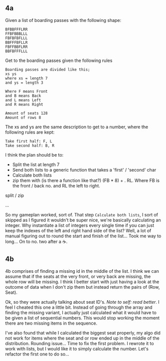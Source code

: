## 4a
Given a list of boarding passes with the following shape:
```
BFBBFFFLRR
FFBFBBBLLL
FBFBFBFLLL
BBFFFBFLLR
FBFFBBFLRR
BBFBFFFLLL
```

Get to the boarding passes given the following rules
```
Boarding passes are divided like this;
xs ys
where xs = length 7
and ys = length 3

Where F means Front
and B means Back
and L means Left
and R means Right

Amount of seats 128
Amount of rows 8
```
The xs and ys are the same description to get to a number, where the following rules are kept:
```
Take first half: F, L
Take second half: B, R
```

I think the plan should be to:
- Split the list at length 7
- Send both lists to a generic function that takes a 'first' / 'second' char
- Calculate both lists
- zip them with (is there a function like that?) (FB * 8) + . RL. Where FB is the front / back no. and RL the left to right.

split / zip

... 

So my gameplan worked, sort of. That step `Calculate both lists`, I sort of skipped as I figured it wouldn't be super nice, we're basically calculating an integer. Why instantiate a list of integers every single time if you can just keep the indexes of the left and right hand side of the list? Well, a lot of manual figuring out to round the start and finish of the list... Took me way to long... On to no. two after a :coffee:. 

## 4b
4b comprises of finding a missing id in the middle of the list. I think we can assume that if the seats at the very front, or very back are missing, the whole row will be missing. I think I better start with just having a look at the outcome of data when I don't zip them but instead return the pairs of (Row, Seat). 

Ok, so they were actually talking about seat ID's. *Note to self: read better*. I feel I cheated this one a little bit. Instead of going through the array and finding the missing variant, I actually just calculated what it would have to be given a list of sequential numbers. This would stop working the moment there are two missing items in the sequence.

I've also found that while I calculated the biggest seat properly, my algo did not work for items where the seat and or row ended up in the middle of the distribution. Rounding issue... Time to fix the first problem. I rewrote it to work with lists, but I would like it to simply calculate the number. Let's refactor the first one to do so... 
